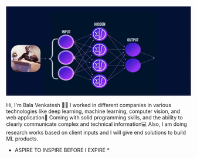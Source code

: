 

<!--
**balavenkatesh3322/balavenkatesh3322** is a ✨ _special_ ✨ repository because its `README.md` (this file) appears on your GitHub profile.

Here are some ideas to get you started:

- 🔭 I’m currently working on ...
- 🌱 I’m currently learning ...
- 👯 I’m looking to collaborate on ...
- 🤔 I’m looking for help with ...
- 💬 Ask me about ...
- 📫 How to reach me: ...
- 😄 Pronouns: ...
- ⚡ Fun fact: ...
-->

![Hey there, I'm Bala Venkatesh. I'm a data scientist. Check out my work](https://github.com/balavenkatesh3322/balavenkatesh3322/raw/master/balavenkatesh.gif)

Hi, I'm Bala Venkatesh 👨‍💻 
I worked in different
companies in various technologies like deep learning, machine learning,
computer vision, and web application🎯 
Coming with solid programming
skills, and the ability to clearly communicate complex and technical
information💻 
Also, I am doing research works based on client inputs and I will give end solutions to build ML products.

* ASPIRE TO INSPIRE BEFORE I EXPIRE *
